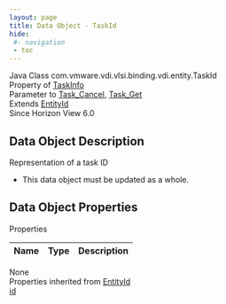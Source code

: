 ```yaml
---
layout: page
title: Data Object - TaskId
hide:
 #- navigation
 - toc
---
```


  
 
  



Java Class
    com.vmware.vdi.vlsi.binding.vdi.entity.TaskId  
Property of
     [TaskInfo](vdi.task.Task.TaskInfo.md#field_detail)  
Parameter to
     [Task_Cancel](vdi.task.Task.md#cancel), [Task_Get](vdi.task.Task.md#get)  
Extends
     [EntityId](vdi.EntityId.md)  
Since 
    Horizon View 6.0

## Data Object Description 

Representation of a task ID 

  * This data object must be updated as a whole.



## Data Object Properties

Properties

Name |  Type |  Description   
---|---|---  
None  
Properties inherited from [EntityId](vdi.EntityId.md)  
[id](vdi.EntityId.md#id)  
  
  

  
  

